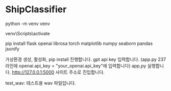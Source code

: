 # ShipClassifier
python -m venv venv

venv\Scripts\activate

pip install flask openai librosa torch matplotlib numpy seaborn pandas jsonify

가상환경 생성, 활성화, pip install 진행합니다.
gpt api key 입력합니다. (app.py 237라인에 openai.api_key = "your_openai.api_key"에 입력합니다)
app,py 실행합니다.
http://127.0.0.1:5000 사이트 주소로 진입합니다.

test_wav: 테스트용 wav 파일입니다.
